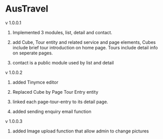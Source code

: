 # AusTravel

v 1.0.0.1

1) Implemented 3 modules, list, detail and contact.

2) add Cube, Tour entity and related service and page elements, Cubes include brief tour introduction on home page. Tours include 
   detail info on seperate pages.
   
3) contact is a public module used by list and detail

v 1.0.0.2

1) added Tinymce editor

2) Replaced Cube by Page Tour Entry entity

3) linked each page-tour-entry to its detail page.

4) added sending enquiry email function

v 1.0.0.3

1) added Image upload function that allow admin to change pictures
